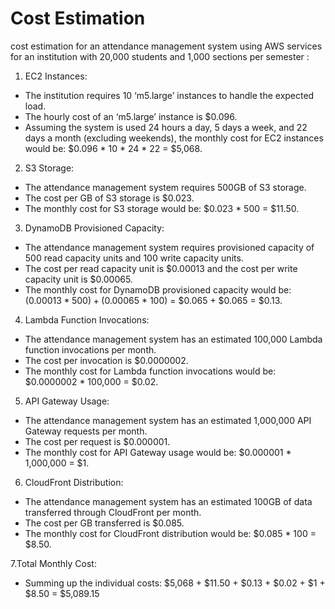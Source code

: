 # Cost Estimation

cost estimation for an attendance management system using AWS services for an institution with 20,000 students and 1,000 sections per semester :
1. EC2 Instances:
- The institution requires 10 ‘m5.large’ instances to handle the expected load.
- The hourly cost of an ‘m5.large’ instance is $0.096.
- Assuming the system is used 24 hours a day, 5 days a week, and 22 days a month (excluding weekends), the monthly cost for EC2 instances would be: $0.096 * 10 * 24 * 22 = $5,068.
2. S3 Storage:
- The attendance management system requires 500GB of S3 storage.
- The cost per GB of S3 storage is $0.023.
- The monthly cost for S3 storage would be: $0.023 * 500 = $11.50.
3. DynamoDB Provisioned Capacity:
- The attendance management system requires provisioned capacity of 500 read capacity units and 100 write capacity units.
- The cost per read capacity unit is $0.00013 and the cost per write capacity unit is $0.00065.
- The monthly cost for DynamoDB provisioned capacity would be: ($0.00013 * 500) + ($0.00065 * 100) = $0.065 + $0.065 = $0.13.
4. Lambda Function Invocations:
- The attendance management system has an estimated 100,000 Lambda function invocations per month.
- The cost per invocation is $0.0000002.
- The monthly cost for Lambda function invocations would be: $0.0000002 * 100,000 = $0.02.
5. API Gateway Usage:
- The attendance management system has an estimated 1,000,000 API Gateway requests per month.
- The cost per request is $0.000001.
- The monthly cost for API Gateway usage would be: $0.000001 * 1,000,000 = $1.
6. CloudFront Distribution:
- The attendance management system has an estimated 100GB of data transferred through CloudFront per month.
- The cost per GB transferred is $0.085.
- The monthly cost for CloudFront distribution would be: $0.085 * 100 = $8.50.

7.Total Monthly Cost:
- Summing up the individual costs: $5,068 + $11.50 + $0.13 + $0.02 + $1 + $8.50 = $5,089.15
